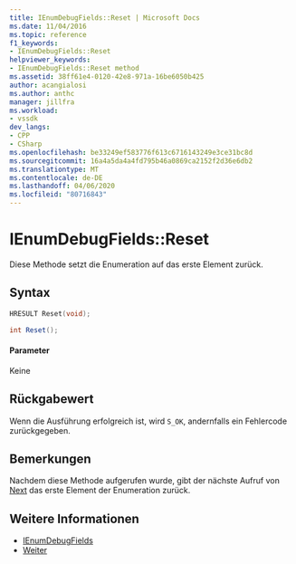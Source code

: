 ```yaml
---
title: IEnumDebugFields::Reset | Microsoft Docs
ms.date: 11/04/2016
ms.topic: reference
f1_keywords:
- IEnumDebugFields::Reset
helpviewer_keywords:
- IEnumDebugFields::Reset method
ms.assetid: 38ff61e4-0120-42e8-971a-16be6050b425
author: acangialosi
ms.author: anthc
manager: jillfra
ms.workload:
- vssdk
dev_langs:
- CPP
- CSharp
ms.openlocfilehash: be33249ef583776f613c6716143249e3ce31bc8d
ms.sourcegitcommit: 16a4a5da4a4fd795b46a0869ca2152f2d36e6db2
ms.translationtype: MT
ms.contentlocale: de-DE
ms.lasthandoff: 04/06/2020
ms.locfileid: "80716843"
---
```

# <a name="ienumdebugfieldsreset"></a>IEnumDebugFields::Reset
Diese Methode setzt die Enumeration auf das erste Element zurück.

## <a name="syntax"></a>Syntax

```cpp
HRESULT Reset(void);
```

```csharp
int Reset();
```

#### <a name="parameters"></a>Parameter
 Keine

## <a name="return-value"></a>Rückgabewert
 Wenn die Ausführung erfolgreich ist, wird `S_OK`, andernfalls ein Fehlercode zurückgegeben.

## <a name="remarks"></a>Bemerkungen
 Nachdem diese Methode aufgerufen wurde, gibt der nächste Aufruf von [Next](../../../extensibility/debugger/reference/ienumdebugfields-next.md) das erste Element der Enumeration zurück.

## <a name="see-also"></a>Weitere Informationen
- [IEnumDebugFields](../../../extensibility/debugger/reference/ienumdebugfields.md)
- [Weiter](../../../extensibility/debugger/reference/ienumdebugfields-next.md)
